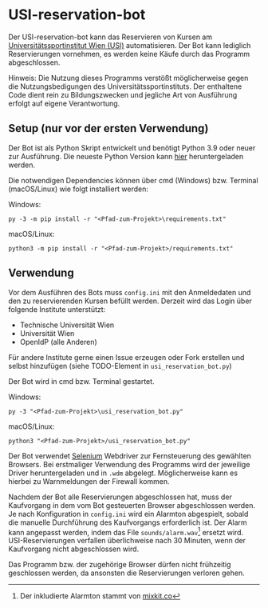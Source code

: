 # USI-reservation-bot

Der USI-reservation-bot kann das Reservieren von Kursen am <a href="https://www.usi.at/" target="_blank">Universitätssportinstitut Wien (USI)</a> automatisieren. Der Bot kann lediglich Reservierungen vornehmen, es werden keine Käufe durch das Programm abgeschlossen.

Hinweis: Die Nutzung dieses Programms verstößt möglicherweise gegen die Nutzungsbedigungen des Universitätssportinstituts. Der enthaltene Code dient rein zu Bildungszwecken und jegliche Art von Ausführung erfolgt auf eigene Verantwortung.

## Setup (nur vor der ersten Verwendung)

Der Bot ist als Python Skript entwickelt und benötigt Python 3.9 oder neuer zur Ausführung. Die neueste Python Version kann <a href="https://www.python.org/downloads/" target="_blank">hier</a> heruntergeladen werden.

Die notwendigen Dependencies können über cmd (Windows) bzw. Terminal (macOS/Linux) wie folgt installiert werden: 

Windows:
```
py -3 -m pip install -r "<Pfad-zum-Projekt>\requirements.txt"
```

macOS/Linux:
```
python3 -m pip install -r "<Pfad-zum-Projekt>/requirements.txt"
```

## Verwendung

Vor dem Ausführen des Bots muss ``config.ini`` mit den Anmeldedaten und den zu reservierenden Kursen befüllt werden. Derzeit wird das Login über folgende Institute unterstützt: 
* Technische Universität Wien 
* Universität Wien
* OpenIdP (alle Anderen)

Für andere Institute gerne einen Issue erzeugen oder Fork erstellen und selbst hinzufügen (siehe TODO-Element in `` usi_reservation_bot.py ``)


Der Bot wird in cmd bzw. Terminal gestartet.

Windows:
```
py -3 "<Pfad-zum-Projekt>\usi_reservation_bot.py"
```

macOS/Linux:
```
python3 "<Pfad-zum-Projekt>/usi_reservation_bot.py"
```

Der Bot verwendet <a href="https://www.selenium.dev/">Selenium</a> Webdriver zur Fernsteuerung des gewählten Browsers. Bei erstmaliger Verwendung des Programms wird der jeweilige Driver heruntergeladen und in ``.wdm`` abgelegt. Möglicherweise kann es hierbei zu Warnmeldungen der Firewall kommen.

Nachdem der Bot alle Reservierungen abgeschlossen hat, muss der Kaufvorgang in dem vom Bot gesteuerten Browser abgeschlossen werden. Je nach Konfiguration in ``config.ini`` wird ein Alarmton abgespielt, sobald die manuelle Durchführung des Kaufvorgangs erforderlich ist. Der Alarm kann angepasst werden, indem das File ``sounds/alarm.wav``[^1] ersetzt wird. USI-Reservierungen verfallen überlichweise nach 30 Minuten, wenn der Kaufvorgang nicht abgeschlossen wird.

Das Programm bzw. der zugehörige Browser dürfen nicht frühzeitig geschlossen werden, da ansonsten die Reservierungen verloren gehen.

[^1]: Der inkludierte Alarmton stammt von <a href="https://mixkit.co/free-sound-effects/alarm/" >mixkit.co</a>
